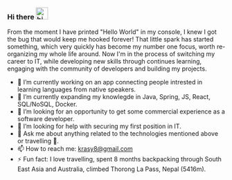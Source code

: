 ### Hi there <img src="https://user-images.githubusercontent.com/1303154/88677602-1635ba80-d120-11ea-84d8-d263ba5fc3c0.gif" width="28px" alt="hi">

From the moment I have printed "Hello World" in my console, I knew I got the bug that would keep me hooked forever!
That little spark has started something, which very quickly has become my number one focus, worth re-organizing my whole life around.
Now I'm in the process of switching my career to IT, while developing new skills through continues learning, engaging with the community of developers and building my projects.

- 🔭  I’m currently working on an app connecting people intrested in learning languages from native speakers.
- 🌱  I’m currently expanding my knowlegde in Java, Spring, JS, React, SQL/NoSQL, Docker.
- 👯  I’m looking for an opportunity to get some commercial experience as a software developer.
- 🤔  I’m looking for help with securing my first position in IT.
- 💬  Ask me about anything related to the technologies mentioned above or travelling 🧭.
- 📫  How to reach me: krasy8@gmail.com
- ⚡  Fun fact: I love travelling, spent 8 months backpacking through South East Asia and Australia, climbed Thorong La Pass, Nepal (5416m).
